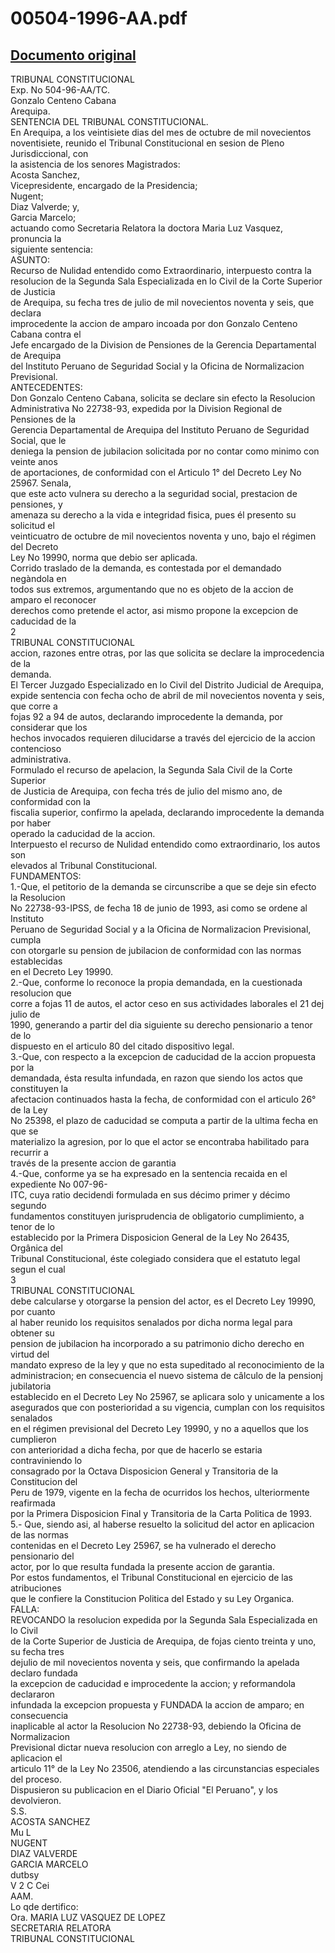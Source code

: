 
00504-1996-AA.pdf
=================
  
[Documento original](https://tc.gob.pe/jurisprudencia/1998/00504-1996-AA.pdf)  
---  
TRIBUNAL CONSTITUCIONAL  
Exp. No 504-96-AA/TC.  
Gonzalo Centeno Cabana  
Arequipa.  
SENTENCIA DEL TRIBUNAL CONSTITUCIONAL.  
En Arequipa, a los veintisiete dias del mes de octubre de mil novecientos  
noventisiete, reunido el Tribunal Constitucional en sesion de Pleno Jurisdiccional, con  
la asistencia de los senores Magistrados:  
Acosta Sanchez,  
Vicepresidente, encargado de la Presidencia;  
Nugent;  
Diaz Valverde; y,  
Garcia Marcelo;  
actuando como Secretaria Relatora la doctora Maria Luz Vasquez, pronuncia la  
siguiente sentencia:  
ASUNTO:  
Recurso de Nulidad entendido como Extraordinario, interpuesto contra la  
resolucion de la Segunda Sala Especializada en lo Civil de la Corte Superior de Justicia  
de Arequipa, su fecha tres de julio de mil novecientos noventa y seis, que declara  
improcedente la accion de amparo incoada por don Gonzalo Centeno Cabana contra el  
Jefe encargado de la Division de Pensiones de la Gerencia Departamental de Arequipa  
del Instituto Peruano de Seguridad Social y la Oficina de Normalizacion Previsional.  
ANTECEDENTES:  
Don Gonzalo Centeno Cabana, solicita se declare sin efecto la Resolucion  
Administrativa No 22738-93, expedida por la Division Regional de Pensiones de la  
Gerencia Departamental de Arequipa del Instituto Peruano de Seguridad Social, que le  
deniega la pension de jubilacion solicitada por no contar como minimo con veinte anos  
de aportaciones, de conformidad con el Articulo 1° del Decreto Ley No 25967. Senala,  
que este acto vulnera su derecho a la seguridad social, prestacion de pensiones, y  
amenaza su derecho a la vida e integridad fisica, pues él presento su solicitud el  
veinticuatro de octubre de mil novecientos noventa y uno, bajo el régimen del Decreto  
Ley No 19990, norma que debio ser aplicada.  
Corrido traslado de la demanda, es contestada por el demandado negàndola en  
todos sus extremos, argumentando que no es objeto de la accion de amparo el reconocer  
derechos como pretende el actor, asi mismo propone la excepcion de caducidad de la  
2  
TRIBUNAL CONSTITUCIONAL  
accion, razones entre otras, por las que solicita se declare la improcedencia de la  
demanda.  
El Tercer Juzgado Especializado en lo Civil del Distrito Judicial de Arequipa,  
expide sentencia con fecha ocho de abril de mil novecientos noventa y seis, que corre a  
fojas 92 a 94 de autos, declarando improcedente la demanda, por considerar que los  
hechos invocados requieren dilucidarse a través del ejercicio de la accion contencioso  
administrativa.  
Formulado el recurso de apelacion, la Segunda Sala Civil de la Corte Superior  
de Justicia de Arequipa, con fecha trés de julio del mismo ano, de conformidad con la  
fiscalia superior, confirmo la apelada, declarando improcedente la demanda por haber  
operado la caducidad de la accion.  
Interpuesto el recurso de Nulidad entendido como extraordinario, los autos son  
elevados al Tribunal Constitucional.  
FUNDAMENTOS:  
1.-Que, el petitorio de la demanda se circunscribe a que se deje sin efecto la Resolucion  
No 22738-93-IPSS, de fecha 18 de junio de 1993, asi como se ordene al Instituto  
Peruano de Seguridad Social y a la Oficina de Normalizacion Previsional, cumpla  
con otorgarle su pension de jubilacion de conformidad con las normas establecidas  
en el Decreto Ley 19990.  
2.-Que, conforme lo reconoce la propia demandada, en la cuestionada resolucion que  
corre a fojas 11 de autos, el actor ceso en sus actividades laborales el 21 dej julio de  
1990, generando a partir del dia siguiente su derecho pensionario a tenor de lo  
dispuesto en el articulo 80 del citado dispositivo legal.  
3.-Que, con respecto a la excepcion de caducidad de la accion propuesta por la  
demandada, ésta resulta infundada, en razon que siendo los actos que constituyen la  
afectacion continuados hasta la fecha, de conformidad con el articulo 26° de la Ley  
No 25398, el plazo de caducidad se computa a partir de la ultima fecha en que se  
materializo la agresion, por lo que el actor se encontraba habilitado para recurrir a  
través de la presente accion de garantia  
4.-Que, conforme ya se ha expresado en la sentencia recaida en el expediente No 007-96-  
ITC, cuya ratio decidendi formulada en sus décimo primer y décimo segundo  
fundamentos constituyen jurisprudencia de obligatorio cumplimiento, a tenor de lo  
establecido por la Primera Disposicion General de la Ley No 26435, Orgânica del  
Tribunal Constitucional, éste colegiado considera que el estatuto legal segun el cual  
3  
TRIBUNAL CONSTITUCIONAL  
debe calcularse y otorgarse la pension del actor, es el Decreto Ley 19990, por cuanto  
al haber reunido los requisitos senalados por dicha norma legal para obtener su  
pension de jubilacion ha incorporado a su patrimonio dicho derecho en virtud del  
mandato expreso de la ley y que no esta supeditado al reconocimiento de la  
administracion; en consecuencia el nuevo sistema de câlculo de la pensionj jubilatoria  
establecido en el Decreto Ley No 25967, se aplicara solo y unicamente a los  
asegurados que con posterioridad a su vigencia, cumplan con los requisitos senalados  
en el régimen previsional del Decreto Ley 19990, y no a aquellos que los cumplieron  
con anterioridad a dicha fecha, por que de hacerlo se estaria contraviniendo lo  
consagrado por la Octava Disposicion General y Transitoria de la Constitucion del  
Peru de 1979, vigente en la fecha de ocurridos los hechos, ulteriormente reafirmada  
por la Primera Disposicion Final y Transitoria de la Carta Politica de 1993.  
5.- Que, siendo asi, al haberse resuelto la solicitud del actor en aplicacion de las normas  
contenidas en el Decreto Ley 25967, se ha vulnerado el derecho pensionario del  
actor, por lo que resulta fundada la presente accion de garantia.  
Por estos fundamentos, el Tribunal Constitucional en ejercicio de las atribuciones  
que le confiere la Constitucion Politica del Estado y su Ley Organica.  
FALLA:  
REVOCANDO la resolucion expedida por la Segunda Sala Especializada en lo Civil  
de la Corte Superior de Justicia de Arequipa, de fojas ciento treinta y uno, su fecha tres  
dejulio de mil novecientos noventa y seis, que confirmando la apelada declaro fundada  
la excepcion de caducidad e improcedente la accion; y reformandola declararon  
infundada la excepcion propuesta y FUNDADA la accion de amparo; en consecuencia  
inaplicable al actor la Resolucion No 22738-93, debiendo la Oficina de Normalizacion  
Previsional dictar nueva resolucion con arreglo a Ley, no siendo de aplicacion el  
articulo 11° de la Ley No 23506, atendiendo a las circunstancias especiales del proceso.  
Dispusieron su publicacion en el Diario Oficial "El Peruano", y los devolvieron.  
S.S.  
ACOSTA SANCHEZ  
Mu L  
NUGENT  
DIAZ VALVERDE  
GARCIA MARCELO  
dutbsy  
V 2  C Cei  
AAM.  
Lo qde dertifico:  
Ora. MARIA LUZ VASQUEZ DE LOPEZ  
SECRETARIA RELATORA  
TRIBUNAL CONSTITUCIONAL